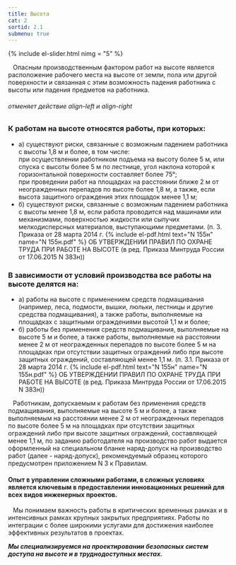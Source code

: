 ```yaml
---
title: Высота
cat: 2
sortid: 2.1
submenu: true
---
```


{% include el-slider.html  nimg = "5" %}  

` ` Опасным производственным фактором работ на высоте является расположение рабочего места на высоте от земли, пола или другой поверхности и связанная с этим возможность падения работника с высоты или падения предметов на работника.

###### отменяет действие align-left и align-right
### **К работам на высоте относятся работы, при которых:**

- а) существуют риски, связанные с возможным падением работника с высоты 1,8 м и более, в том числе:  
при осуществлении работником подъема на высоту более 5 м, или спуска с высоты более 5 м по лестнице, угол наклона которой к горизонтальной поверхности составляет более 75°;  
при проведении работ на площадках на расстоянии ближе 2 м от неогражденных перепадов по высоте более 1,8 м, а также, если высота защитного ограждения этих площадок менее 1,1 м;  
- б) существуют риски, связанные с возможным падением работника с высоты менее 1,8 м, если работа проводится над машинами или механизмами, поверхностью жидкости или сыпучих мелкодисперсных материалов, выступающими предметами.
(п. 3. Приказа от 28 марта 2014 г. {% include el-pdf.html text="N 155н" name="N 155н.pdf" %} ОБ УТВЕРЖДЕНИИ ПРАВИЛ ПО ОХРАНЕ ТРУДА ПРИ РАБОТЕ НА ВЫСОТЕ (в ред. Приказа Минтруда России от 17.06.2015 N 383н))

### **В зависимости от условий производства все работы на высоте делятся на:**

- а) работы на высоте с применением средств подмащивания (например, леса, подмости, вышки, люльки, лестницы и другие средства подмащивания), а также работы, выполняемые на площадках с защитными ограждениями высотой 1,1 м и более;
- б) работы без применения средств подмащивания, выполняемые на высоте 5 м и более, а также работы, выполняемые на расстоянии менее 2 м от неогражденных перепадов по высоте более 5 м на площадках при отсутствии защитных ограждений либо при высоте защитных ограждений, составляющей менее 1,1 м.
(п. 3.1. Приказа от 28 марта 2014 г. {% include el-pdf.html text="N 155н" name="N 155н.pdf" %} ОБ УТВЕРЖДЕНИИ ПРАВИЛ ПО ОХРАНЕ ТРУДА ПРИ РАБОТЕ НА ВЫСОТЕ (в ред. Приказа Минтруда России от 17.06.2015 N 383н))

` ` Работникам, допускаемым к работам без применения средств подмащивания, выполняемые на высоте 5 м и более, а также выполняемым на расстоянии менее 2 м от неогражденных перепадов по высоте более 5 м на площадках при отсутствии защитных ограждений либо при высоте защитных ограждений, составляющей менее 1,1 м, по заданию работодателя на производство работ выдается оформленный на специальном бланке наряд-допуск на производство работ (далее - наряд-допуск), рекомендуемый образец которого предусмотрен приложением N 3 к Правилам.

#### **Опыт в управлении сложными работами, в сложных условиях является ключевым в предоставлении инновационных решений для всех видов инженерных проектов.**

` ` Мы понимаем важность работы в критических временных рамках и в интенсивных рамках крупных закрытых предприятиях. Работы по интеграции с более широкими услугами для достижения наиболее эффективных результатов в проектах.

***Мы специализируемся на проектировании безопасных систем доступа на высоте и в труднодоступных местах.*** 

